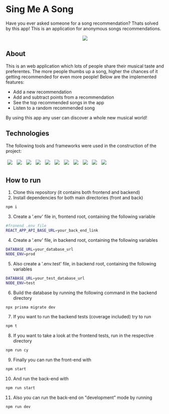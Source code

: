 # Sing Me A Song

Have you ever asked someone for a song recommendation? Thats solved by this app! This is an application for anonymous songs recommendations.
<p align="center">
  <img src="/font-end/public/assets/sing-me-a-song.gif" />
</p>

## About

This is an web application which lots of people share their musical taste and preferentes. The more people thumbs up a song, higher the chances of it getting recommended for even more people!
Below are the implemented features:

- Add a new recommendation
- Add and subtract points from a recommendation
- See the top recommended songs in the app
- Listen to a random recommended song

By using this app any user can discover a whole new musical world!

## Technologies
The following tools and frameworks were used in the construction of the project:<br>
<p>
  <img style='margin: 5px;' src='https://img.shields.io/badge/styled-components%20-%2320232a.svg?&style=for-the-badge&color=b8679e&logo=styled-components&logoColor=%3a3a3a'>
  <img style='margin: 5px;' src='https://img.shields.io/badge/axios%20-%2320232a.svg?&style=for-the-badge&color=informational'>
  <img style='margin: 5px;' src="https://img.shields.io/badge/react-app%20-%2320232a.svg?&style=for-the-badge&color=60ddf9&logo=react&logoColor=%2361DAFB"/>
  <img style='margin: 5px;' src="https://img.shields.io/badge/react_route%20-%2320232a.svg?&style=for-the-badge&logo=react&logoColor=%2361DAFB"/>
  <img style='margin: 5px;' src='https://img.shields.io/badge/react-icons%20-%2320232a.svg?&style=for-the-badge&color=f28dc7&logo=react-icons&logoColor=%2361DAFB'>
  <img style='margin: 5px;' src='https://img.shields.io/badge/cypress%20-%2320232a.svg?&style=for-the-badge&color=orange'>
  <img style='margin: 5px;' src='https://img.shields.io/badge/prisma%20-%2320232a.svg?&style=for-the-badge&color=blueviolet'>
  <img style='margin: 5px;' src='https://img.shields.io/badge/typescript%20-%2320232a.svg?&style=for-the-badge&color=blue'>
  <img style='margin: 5px;' src='https://img.shields.io/badge/supertest%20-%2320232a.svg?&style=for-the-badge&color=green'>
  <img style='margin: 5px;' src='https://img.shields.io/badge/jest%20-%2320232a.svg?&style=for-the-badge&color=red'>
  <img style='margin: 5px;' src='https://img.shields.io/badge/joi%20-%2320232a.svg?&style=for-the-badge&color=critical'>
</p>

## How to run

1. Clone this repository (it contains both frontend and backend)
2. Install dependencies for both main directories (front and back)
```bash
npm i
```
3. Create a '.env' file in, frontend root, containing the following variable
```bash
#fronend .env file
REACT_APP_API_BASE_URL=your_back_end_link
```
4. Create a '.env' file, in backend root, containing the following variables
```bash
DATABASE_URL=your_database_url
NODE_ENV=prod
```
5. Also create a '.env.test' file, in backend root, containing the following variables
```bash
DATABASE_URL=your_test_database_url
NODE_ENV=test
```
6. Build the database by running the following command in the backend directory
```bash
npx prisma migrate dev
```
7. If you want to run the backend tests (coverage included) try to run 
```bash
npm t
```
8. If you want to take a look at the frontend tests, run in the respective directory
```bash
npm run cy
```
9. Finally you can run the front-end with
```bash
npm start
```
10. And run the back-end with
```bash
npm run start
```
11. Also you can run the back-end on "development" mode by running
```bash
npm run dev
```
